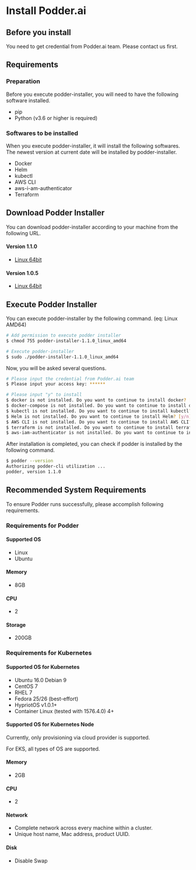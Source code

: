 # Install Podder.ai

## Before you install
You need to get credential from Podder.ai team. Please contact us first.

## Requirements
### Preparation
Before you execute podder-installer, you will need to have the following software installed.
- pip
- Python (v3.6 or higher is required)

### Softwares to be installed
When you execute podder-installer, it will install the following softwares.
The newest version at current date will be installed by podder-installer.
- Docker
- Helm
- kubectl
- AWS CLI
- aws-i-am-authenticator
- Terraform

## Download Podder Installer
You can download podder-installer according to your machine from the following URL.

#### Version 1.1.0

- [Linux 64bit](https://podder-downloads.s3-ap-northeast-1.amazonaws.com/podder-installer/1.1.0/podder-installer-1.1.0_linux_amd64)

#### Version 1.0.5

- [Linux 64bit](https://podder-downloads.s3-ap-northeast-1.amazonaws.com/podder-installer/1.0.5/podder-installer-1.0.5_linux_amd64)

## Execute Podder Installer
You can execute podder-installer by the following command. (eq:  Linux AMD64)
```bash
# Add permission to execute podder installer
$ chmod 755 podder-installer-1.1.0_linux_amd64

# Execute podder-installer
$ sudo ./podder-installer-1.1.0_linux_amd64
```

Now, you will be asked several questions.
```bash
# Please input the credential from Podder.ai team
$ Please input your access key: ******

# Please input "y" to install
$ docker is not installed. Do you want to continue to install docker? [y/n] y
$ docker-compose is not installed. Do you want to continue to install docker-compose? [y/n] y
$ kubectl is not installed. Do you want to continue to install kubectl? [y/n] y
$ Helm is not installed. Do you want to continue to install Helm? [y/n] y
$ AWS CLI is not installed. Do you want to continue to install AWS CLI? [y/n] y
$ terraform is not installed. Do you want to continue to install terraform? [y/n] y
$ aws-iam-authenticator is not installed. Do you want to continue to install aws-iam-authenticator? [y/n] y
```

After installation is completed, you can check if podder is installed by the following command.
```bash
$ podder --version
Authorizing podder-cli utilization ...
podder, version 1.1.0
```

## Recommended System Requirements
To ensure Podder runs successfully, please accomplish following requirements.

### Requirements for Podder
#### Supported OS
- Linux
- Ubuntu

#### Memory
- 8GB

#### CPU
- 2

#### Storage
- 200GB

### Requirements for Kubernetes
#### Supported OS for Kubernetes
- Ubuntu 16.0 Debian 9
- CentOS 7
- RHEL 7
- Fedora 25/26 (best-effort)
- HypriotOS v1.0.1+
- Container Linux (tested with 1576.4.0) 4+

#### Supported OS for Kubernetes Node
Currently, only provisioning via cloud provider is supported.

For EKS, all types of OS are supported.

#### Memory
- 2GB

#### CPU
- 2

#### Network
- Complete network across every machine within a cluster.
- Unique host name, Mac address, product UUID.

#### Disk
- Disable Swap
